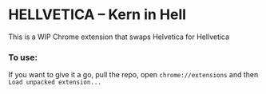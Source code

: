 # HELLVETICA – Kern in Hell

This is a WIP Chrome extension that swaps Helvetica for Hellvetica

### To use:
If you want to give it a go, pull the repo, open `chrome://extensions` and then `Load unpacked extension...`
